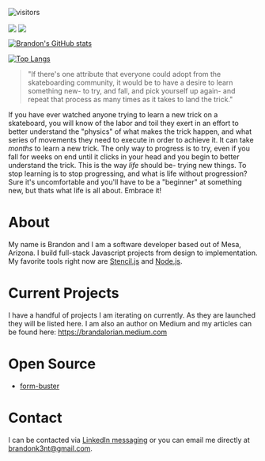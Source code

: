  ![visitors](https://visitor-badge.glitch.me/badge?page_id=brandalorian.brandalorian.issue.985717106465)
 
 <a href="javascript:void(0)"><img align="center" src="https://github-readme-stats.vercel.app/api?username=brandalorian&count_private=true&show_icons=true&theme=dark&include_all_commits=true&line_height=26" /></a>
  <a href="javascript:void(0)"><img align="center" src="https://github-readme-stats.vercel.app/api/top-langs/?username=brandalorian&theme=dark" /></a>
 
 
 [![Brandon's GitHub stats](https://github-readme-stats.vercel.app/api?username=brandalorian&count_private=true&show_icons=true&theme=react&include_all_commits=true)](https://github.com/brandalorian/github-readme-stats)
 
 [![Top Langs](https://github-readme-stats.vercel.app/api/top-langs/?username=brandalorian&theme=react)](https://github.com/brandalorian/github-readme-stats)



> "If there's one attribute that everyone could adopt from the skateboarding community, it would be to have a desire to learn something new- to try, and fall, and pick yourself up again- and repeat that process as many times as it takes to land the trick."

If you have ever watched anyone trying to learn a new trick on a skateboard, you will know of the labor and toil they exert in an effort to better understand 
the "physics" of what makes the trick happen, and what series of movements they need to execute in order to achieve it. It can take _months_ to learn a new 
trick. The only way to progress is to try, even if you fall for weeks on end until it clicks in your head and you begin to better understand the trick. 
This is the way *life* should be- trying new things. To stop learning is to stop progressing, and what is life without progression? Sure it's uncomfortable 
and you'll have to be a "beginner" at something new, but thats what life is all about. Embrace it!

# About
My name is Brandon and I am a software developer based out of Mesa, Arizona. I build full-stack Javascript projects from design to implementation. My favorite tools right now are [Stencil.js](https://stenciljs.com/) and [Node.js](https://nodejs.dev/).

# Current Projects
I have a handful of projects I am iterating on currently. As they are launched they will be listed here.
I am also an author on Medium and my articles can be found here: https://brandalorian.medium.com

# Open Source
- [form-buster](https://github.com/brandalorian/form-buster)

# Contact
I can be contacted via [LinkedIn messaging](https://www.linkedin.com/in/brandon-kent/) or you can email me directly at brandonk3nt@gmail.com.
